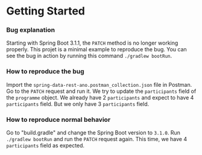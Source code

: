 # Getting Started

### Bug explanation

Starting with Spring Boot 3.1.1, the `PATCH` method is no longer working properly.
This projet is a minimal example to reproduce the bug.
You can see the bug in action by running this command `./gradlew bootRun`.

### How to reproduce the bug
Import the `spring-data-rest-ano.postman_collection.json` file in Postman.
Go to the `PATCH` request and run it.
We try to update the `participants` field of the `programme` object.
We already have 2 `participants` and expect to have 4 `participants` field.
But we only have 3 `participants` field.

### How to reproduce normal behavior
Go to "build.gradle" and change the Spring Boot version to `3.1.0`.
Run `./gradlew bootRun` and run the `PATCH` request again.
This time, we have 4 `participants` field as expected.



